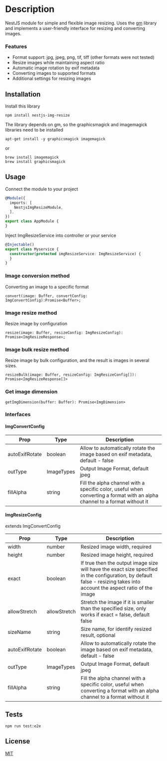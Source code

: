 # Description

NestJS module for simple and flexible image resizing. Uses the [gm](https://www.npmjs.com/package/gm) library and
implements a user-friendly interface for resizing and converting images.

### Features

- Format support: jpg, jpeg, png, tif, tiff (other formats were not tested)
- Resize images while maintaining aspect ratio
- Automatic image rotation by exif metadata
- Converting images to supported formats
- Additional settings for resizing images

## Installation

Install this library

```shell
npm install nestjs-img-resize
```

The library depends on gm, so the graphicsmagick and imagemagick libraries need to be installed

```shell
apt-get install -y graphicsmagick imagemagick
```

or

```shell
brew install imagemagick
brew install graphicsmagick
```

## Usage

Connect the module to your project

```ts
@Module({
  imports: [
    NestjsImgResizeModule,
  ],
})
export class AppModule {
}
```

Inject ImgResizeService into controller or your service

```ts
@Injectable()
export class Myservice {
  constructor(protected imgResizeService: ImgResizeService) {
  }
}
```

### Image conversion method

Converting an image to a specific format

```
convert(image: Buffer, convertConfig: ImgConvertConfig):Promise<Buffer>;
```

### Image resize method

Resize image by configuration

```
resize(image: Buffer, resizeConfig: ImgResizeConfig): Promise<ImgResizeResponse>;
```

### Image bulk resize method

Resize image by bulk configuration, and the result is images in several sizes.

```
resizeBulk(image: Buffer, resizeConfig: ImgResizeConfig[]): Promise<ImgResizeResponse[]>
```

### Get image dimension

```
getImgDimension(buffer: Buffer): Promise<ImgDimension>
```

### Interfaces

#### ImgConvertConfig

| Prop            | Type        | Description                                                                                                                  |
|----------------	|------------	|----------------------------------------------------------------------------------------------------------------------------	|
| autoExifRotate  | boolean      | Allow to automatically rotate the image based on exif metadata, default - false                                              |
| outType          | ImageTypes  | Output Image Format, default jpeg                                                                                            |
| fillAlpha        | string      | Fill the alpha channel with a specific color, useful when converting a format with an alpha channel to a format without it  |

#### ImgResizeConfig

extends ImgConvertConfig

| Prop          | Type          | Description                                                                                              |
|--------------	|--------------	|--------------------------------------------------------------------------------------------------------	|
| width          | number        | Resized image width, required                                                                            |
| height        | number        | Resized image height, required                                                                          |
| exact          | boolean        | If true then the output image size will have the exact size specified in the configuration, by default false - resizing takes into account the aspect ratio of the image                                                                                                    |
| allowStretch  | allowStretch  | Stretch the image if it is smaller than the specified size, only works if exact = false, default false  |
| sizeName      | string        | Size name, for identify resized result, optional                                                        |
| autoExifRotate  | boolean      | Allow to automatically rotate the image based on exif metadata, default - false                                              |
| outType          | ImageTypes  | Output Image Format, default jpeg                                                                                            |
| fillAlpha        | string      | Fill the alpha channel with a specific color, useful when converting a format with an alpha channel to a format without it  |

## Tests

```shell
npm run test:e2e
```

## License
[MIT](LICENSE)
